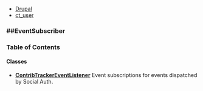 

- [Drupal](../namespaces/drupal.md)
- [ct_user](../namespaces/drupal-ct-user.md)


### ##EventSubscriber




### Table of Contents




#### Classes
- **[ContribTrackerEventListener](../classes/Drupal-ct-user-EventSubscriber-ContribTrackerEventListener.md)**
  Event subscriptions for events dispatched by Social Auth.













